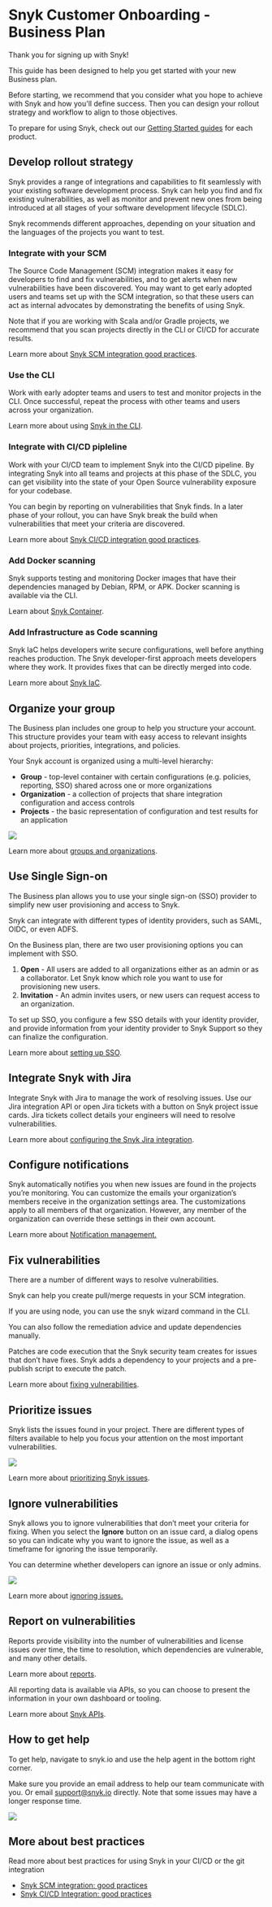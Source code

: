 # Snyk Customer Onboarding - Business Plan

Thank you for signing up with Snyk!

This guide has been designed to help you get started with your new Business plan.

Before starting, we recommend that you consider what you hope to achieve with Snyk and how you'll define success. Then you can design your rollout strategy and workflow to align to those objectives.

To prepare for using Snyk, check out our [Getting Started guides](https://docs.snyk.io/getting-started) for each product.

## Develop rollout strategy

Snyk provides a range of integrations and capabilities to fit seamlessly with your existing software development process. Snyk can help you find and fix existing vulnerabilities, as well as monitor and prevent new ones from being introduced at all stages of your software development lifecycle \(SDLC\).

Snyk recommends different approaches, depending on your situation and the languages of the projects you want to test.

### Integrate with your SCM

The Source Code Management \(SCM\) integration makes it easy for developers to find and fix vulnerabilities, and to get alerts when new vulnerabilities have been discovered. You may want to get early adopted users and teams set up with the SCM integration, so that these users can act as internal advocates by demonstrating the benefits of using Snyk.

Note that if you are working with Scala and/or Gradle projects, we recommend that you scan projects directly in the CLI or CI/CD for accurate results.

Learn more about [Snyk SCM integration good practices](https://support.snyk.io/hc/en-us/articles/360018010597).

### Use the CLI

Work with early adopter teams and users to test and monitor projects in the CLI. Once successful, repeat the process with other teams and users across your organization.

Learn more about using [Snyk in the CLI](https://docs.snyk.io/snyk-cli).

### Integrate with CI/CD pipleline

Work with your CI/CD team to implement Snyk into the CI/CD pipeline. By integrating Snyk into all teams and projects at this phase of the SDLC, you can get visibility into the state of your Open Source vulnerability exposure for your codebase.

You can begin by reporting on vulnerabilities that Snyk finds. In a later phase of your rollout, you can have Snyk break the build when vulnerabilities that meet your criteria are discovered.

Learn more about [Snyk CI/CD integration good practices](https://support.snyk.io/hc/en-us/articles/360018245398).

### Add Docker scanning

Snyk supports testing and monitoring Docker images that have their dependencies managed by Debian, RPM, or APK. Docker scanning is available via the CLI.

Learn about [Snyk Container](https://docs.snyk.io/snyk-container).

### Add Infrastructure as Code scanning

Snyk IaC helps developers write secure configurations, well before anything reaches production. The Snyk developer-first approach meets developers where they work. It provides fixes that can be directly merged into code.

Learn more about [Snyk IaC](https://docs.snyk.io/snyk-infrastructure-as-code).

## Organize your group

The Business plan includes one group to help you structure your account. This structure provides your team with easy access to relevant insights about projects, priorities, integrations, and policies.

Your Snyk account is organized using a multi-level hierarchy:

* **Group** - top-level container with certain configurations \(e.g. policies, reporting, SSO\) shared across one or more organizations
* **Organization** - a collection of projects that share integration configuration and access controls
* **Projects** - the basic representation of configuration and test results for an application

![](../../.gitbook/assets/groups-and-orgs.png)


Learn more about [groups and organizations](https://support.snyk.io/hc/en-us/articles/360004037617-What-s-a-Snyk-group-).

## Use Single Sign-on

The Business plan allows you to use your single sign-on \(SSO\) provider to simplify new user provisioning and access to Snyk.

Snyk can integrate with different types of identity providers, such as SAML, OIDC, or even ADFS.

On the Business plan, there are two user provisioning options you can implement with SSO.

1. **Open** - All users are added to all organizations either as an admin or as a collaborator. Let Snyk know which role you want to use for provisioning new users.
2. **Invitation** - An admin invites users, or new users can request access to an organization.

To set up SSO, you configure a few SSO details with your identity provider, and provide information from your identity provider to Snyk Support so they can finalize the configuration.

Learn more about [setting up SSO](https://support.snyk.io/hc/en-us/articles/360018025297-Introduction-to-Snyk-Single-Sign-On-SSO-).

## Integrate Snyk with Jira

Integrate Snyk with Jira to manage the work of resolving issues. Use our Jira integration API or open Jira tickets with a button on Snyk project issue cards. Jira tickets collect details your engineers will need to resolve vulnerabilities.

Learn more about [configuring the Snyk Jira integration](https://docs.snyk.io/integrations/untitled-3/jira).

## Configure notifications

Snyk automatically notifies you when new issues are found in the projects you’re monitoring. You can customize the emails your organization’s members receive in the organization settings area. The customizations apply to all members of that organization. However, any member of the organization can override these settings in their own account.

Learn more about [Notification management.](https://docs.snyk.io/user-and-group-management/notifications/notification-management)

## Fix vulnerabilities

There are a number of different ways to resolve vulnerabilities.

Snyk can help you create pull/merge requests in your SCM integration.

If you are using node, you can use the snyk wizard command in the CLI.

You can also follow the remediation advice and update dependencies manually.

Patches are code execution that the Snyk security team creates for issues that don’t have fixes. Snyk adds a dependency to your projects and a pre-publish script to execute the patch.

Learn more about [fixing vulnerabilities](https://docs.snyk.io/fixing-and-prioritizing-issues/starting-to-fix-vulnerabilities/fix-your-vulnerabilities).

## Prioritize issues

Snyk lists the issues found in your project. There are different types of filters available to help you focus your attention on the most important vulnerabilities.

![](../../.gitbook/assets/filters.png)


Learn more about [prioritizing Snyk issues](https://support.snyk.io/hc/en-us/articles/360009884837-Prioritizing-Snyk-issues).

## Ignore vulnerabilities

Snyk allows you to ignore vulnerabilities that don’t meet your criteria for fixing. When you select the **Ignore** button on an issue card, a dialog opens so you can indicate why you want to ignore the issue, as well as a timeframe for ignoring the issue temporarily.

You can determine whether developers can ignore an issue or only admins.

![](../../.gitbook/assets/ignores.png)


Learn more about [ignoring issues.](https://docs.snyk.io/fixing-and-prioritizing-issues/starting-to-fix-vulnerabilities/introduction-to-ignoring-issues)

## Report on vulnerabilities

Reports provide visibility into the number of vulnerabilities and license issues over time, the time to resolution, which dependencies are vulnerable, and many other details.

Learn more about [reports](https://docs.snyk.io/reports-1/reports/reports-overview).

All reporting data is available via APIs, so you can choose to present the information in your own dashboard or tooling.

Learn more about [Snyk APIs](https://github.com/snyk/user-docs/tree/54e0dec0fe0e081d49f34119a9018499ad5c9e96/getting-started/snyk-billing-plan-onboarding/snyk-customer-onboarding-business-plan/README.md).

## How to get help

To get help, navigate to snyk.io and use the help agent in the bottom right corner.

Make sure you provide an email address to help our team communicate with you. Or email support@snyk.io directly. Note that some issues may have a longer response time.

![](../../.gitbook/assets/pasted-image-0-4-.png)


## More about best practices

Read more about best practices for using Snyk in your CI/CD or the git integration

* [Snyk SCM integration: good practices](https://support.snyk.io/hc/en-us/articles/360018010597)
* [Snyk CI/CD Integration: good practices](https://support.snyk.io/hc/en-us/articles/360018245398)

